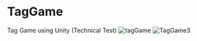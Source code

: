# TagGame
Tag Game using Unity (Technical Test)
![tagGame](https://user-images.githubusercontent.com/53955221/233825038-f3138cc0-84e0-4fc7-b38a-965094cbddce.PNG)
![TagGame3](https://user-images.githubusercontent.com/53955221/233825041-a9ff9a38-3b12-4eaf-9ad6-1103bac6b62d.PNG)
